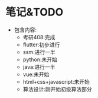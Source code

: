 # 笔记&TODO

* 包含内容:
  * 考研408:完成
  * flutter:初步进行
  * ssm:进行一半
  * python:未开始
  * java:进行一半
  * vue:未开始
  * html+css+javascript:未开始
  * 算法设计:刚开始初级算法部分
